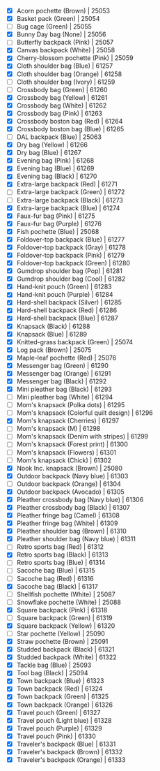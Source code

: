 - [x] Acorn pochette (Brown) | 25053
- [x] Basket pack (Green) | 25054
- [ ] Bug cage (Green) | 25055
- [x] Bunny Day bag (None) | 25056
- [ ] Butterfly backpack (Pink) | 25057
- [x] Canvas backpack (White) | 25058
- [x] Cherry-blossom pochette (Pink) | 25059
- [x] Cloth shoulder bag (Blue) | 61257
- [x] Cloth shoulder bag (Orange) | 61258
- [ ] Cloth shoulder bag (Ivory) | 61259
- [ ] Crossbody bag (Green) | 61260
- [x] Crossbody bag (Yellow) | 61261
- [x] Crossbody bag (White) | 61262
- [x] Crossbody bag (Pink) | 61263
- [x] Crossbody boston bag (Red) | 61264
- [x] Crossbody boston bag (Blue) | 61265
- [ ] DAL backpack (Blue) | 25063
- [x] Dry bag (Yellow) | 61266
- [x] Dry bag (Blue) | 61267
- [x] Evening bag (Pink) | 61268
- [x] Evening bag (Blue) | 61269
- [x] Evening bag (Black) | 61270
- [x] Extra-large backpack (Red) | 61271
- [ ] Extra-large backpack (Green) | 61272
- [ ] Extra-large backpack (Black) | 61273
- [x] Extra-large backpack (Blue) | 61274
- [x] Faux-fur bag (Pink) | 61275
- [x] Faux-fur bag (Purple) | 61276
- [x] Fish pochette (Blue) | 25068
- [x] Foldover-top backpack (Blue) | 61277
- [x] Foldover-top backpack (Gray) | 61278
- [x] Foldover-top backpack (Pink) | 61279
- [x] Foldover-top backpack (Green) | 61280
- [x] Gumdrop shoulder bag (Pop) | 61281
- [x] Gumdrop shoulder bag (Cool) | 61282
- [x] Hand-knit pouch (Green) | 61283
- [x] Hand-knit pouch (Purple) | 61284
- [x] Hard-shell backpack (Silver) | 61285
- [x] Hard-shell backpack (Red) | 61286
- [x] Hard-shell backpack (Blue) | 61287
- [x] Knapsack (Black) | 61288
- [x] Knapsack (Blue) | 61289
- [x] Knitted-grass backpack (Green) | 25074
- [x] Log pack (Brown) | 25075
- [x] Maple-leaf pochette (Red) | 25076
- [x] Messenger bag (Green) | 61290
- [x] Messenger bag (Orange) | 61291
- [x] Messenger bag (Black) | 61292
- [x] Mini pleather bag (Black) | 61293
- [ ] Mini pleather bag (White) | 61294
- [ ] Mom's knapsack (Polka dots) | 61295
- [ ] Mom's knapsack (Colorful quilt design) | 61296
- [x] Mom's knapsack (Cherries) | 61297
- [ ] Mom's knapsack (M) | 61298
- [ ] Mom's knapsack (Denim with stripes) | 61299
- [ ] Mom's knapsack (Forest print) | 61300
- [ ] Mom's knapsack (Flowers) | 61301
- [ ] Mom's knapsack (Chick) | 61302
- [x] Nook Inc. knapsack (Brown) | 25080
- [x] Outdoor backpack (Navy blue) | 61303
- [ ] Outdoor backpack (Orange) | 61304
- [x] Outdoor backpack (Avocado) | 61305
- [x] Pleather crossbody bag (Navy blue) | 61306
- [x] Pleather crossbody bag (Black) | 61307
- [x] Pleather fringe bag (Camel) | 61308
- [x] Pleather fringe bag (White) | 61309
- [x] Pleather shoulder bag (Brown) | 61310
- [x] Pleather shoulder bag (Navy blue) | 61311
- [ ] Retro sports bag (Red) | 61312
- [x] Retro sports bag (Black) | 61313
- [ ] Retro sports bag (Blue) | 61314
- [ ] Sacoche bag (Blue) | 61315
- [ ] Sacoche bag (Red) | 61316
- [x] Sacoche bag (Black) | 61317
- [ ] Shellfish pochette (White) | 25087
- [ ] Snowflake pochette (White) | 25088
- [x] Square backpack (Pink) | 61318
- [ ] Square backpack (Green) | 61319
- [x] Square backpack (Yellow) | 61320
- [ ] Star pochette (Yellow) | 25090
- [x] Straw pochette (Brown) | 25091
- [x] Studded backpack (Black) | 61321
- [x] Studded backpack (White) | 61322
- [x] Tackle bag (Blue) | 25093
- [x] Tool bag (Black) | 25094
- [x] Town backpack (Blue) | 61323
- [x] Town backpack (Red) | 61324
- [x] Town backpack (Green) | 61325
- [x] Town backpack (Orange) | 61326
- [x] Travel pouch (Green) | 61327
- [x] Travel pouch (Light blue) | 61328
- [x] Travel pouch (Purple) | 61329
- [x] Travel pouch (Pink) | 61330
- [x] Traveler's backpack (Blue) | 61331
- [x] Traveler's backpack (Brown) | 61332
- [x] Traveler's backpack (Orange) | 61333
